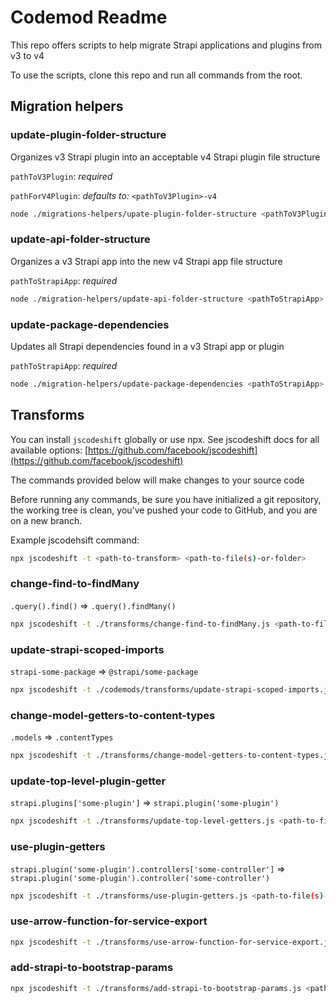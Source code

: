 # Codemod Readme

This repo offers scripts to help migrate Strapi applications and plugins from v3 to v4

To use the scripts, clone this repo and run all commands from the root.

## Migration helpers

### update-plugin-folder-structure

Organizes v3 Strapi plugin into an acceptable v4 Strapi plugin file structure

`pathToV3Plugin`: _required_

`pathForV4Plugin`: _defaults to:_ `<pathToV3Plugin>-v4`

```bash
node ./migrations-helpers/upate-plugin-folder-structure <pathToV3Plugin> [pathForV4Plugin]
```

### update-api-folder-structure

Organizes a v3 Strapi app into the new v4 Strapi app file structure

`pathToStrapiApp`: _required_

```bash
node ./migration-helpers/update-api-folder-structure <pathToStrapiApp>
```

### update-package-dependencies

Updates all Strapi dependencies found in a v3 Strapi app or plugin

`pathToStrapiApp`: _required_

```bash
node ./migration-helpers/update-package-dependencies <pathToStrapiApp>
```

## Transforms

You can install `jscodeshift` globally or use npx. See jscodeshift docs for all available options: [https://github.com/facebook/jscodeshift](https://github.com/facebook/jscodeshift)

The commands provided below will make changes to your source code

Before running any commands, be sure you have initialized a git repository, the working tree is clean, you've pushed your code to GitHub, and you are on a new branch.

Example jscodehsift command:

```bash
npx jscodeshift -t <path-to-transform> <path-to-file(s)-or-folder>
```

### change-find-to-findMany

`.query().find()` => `.query().findMany()`

```bash
npx jscodeshift -t ./transforms/change-find-to-findMany.js <path-to-file(s)-or-folder>
```

### update-strapi-scoped-imports

`strapi-some-package` => `@strapi/some-package`

```bash
npx jscodeshift -t ./codemods/transforms/update-strapi-scoped-imports.js  <path-to-file(s)-or-folder>
```

### change-model-getters-to-content-types

`.models` => `.contentTypes`

```bash
npx jscodeshift -t ./transforms/change-model-getters-to-content-types.js <path-to-file(s)-or-folder>
```

### update-top-level-plugin-getter

`strapi.plugins['some-plugin']` => `strapi.plugin('some-plugin')`

```bash
npx jscodeshift -t ./transforms/update-top-level-getters.js <path-to-file(s)-or-folder>
```

### use-plugin-getters

`strapi.plugin('some-plugin').controllers['some-controller']` => `strapi.plugin('some-plugin').controller('some-controller')`

```bash
npx jscodeshift -t ./transforms/use-plugin-getters.js <path-to-file(s)-or-folder>
```

### use-arrow-function-for-service-export

```bash
npx jscodeshift -t ./transforms/use-arrow-function-for-service-export.js <path-to-file(s)-or-folder>
```

### add-strapi-to-bootstrap-params

```bash
npx jscodeshift -t ./transforms/add-strapi-to-bootstrap-params.js <path-to-file(s)-or-folder>
```
